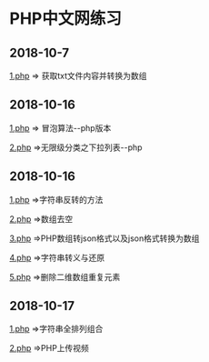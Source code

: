 # PHP中文网练习



## 2018-10-7



[1.php](https://github.com/workcha/phpChinaNet/blob/master/2018-10-7/1.php) => 获取txt文件内容并转换为数组




## 2018-10-16



[1.php](https://github.com/workcha/phpChinaNet/blob/master/2018-10-13/1.php) => 冒泡算法--php版本



[2.php](https://github.com/workcha/phpChinaNet/blob/master/2018-10-13/2.php) =>无限级分类之下拉列表--php



## 2018-10-16



[1.php](https://github.com/workcha/phpChinaNet/blob/master/2018-10-16/1.php) =>字符串反转的方法



[2.php](https://github.com/workcha/phpChinaNet/blob/master/2018-10-16/2.php) =>数组去空



[3.php](https://github.com/workcha/phpChinaNet/blob/master/2018-10-16/3.php) =>PHP数组转json格式以及json格式转换为数组



[4.php](https://github.com/workcha/phpChinaNet/blob/master/2018-10-16/4.php) =>字符串转义与还原



[5.php](https://github.com/workcha/phpChinaNet/blob/master/2018-10-16/5.php) =>删除二维数组重复元素



## 2018-10-17


[1.php](https://github.com/workcha/phpChinaNet/blob/master/2018-10-17/1.php) =>字符串全排列组合



[2.php](https://github.com/workcha/phpChinaNet/blob/master/2018-10-17/2.php) =>PHP上传视频

